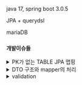 java 17, spring boot 3.0.5

JPA + querydsl

mariaDB

### `개발이슈들`
<details>
<summary>PK가 없는 TABLE JPA 맵핑</summary>
JobHistory의 DB구조는 PK가 없는 구조이다.
<br>
하지만 JPA를 사용하는 상황에서 TABLE을 ENTITY로 맵핑하려면 ID가 필요하다.
<br>
JobHistory에서 employee_id와 start_date를 유니크 인덱스로 사용하고 있었고
<br>
이를 복합키로 처리하여 JobHistoryId클래스를 만들고 이를 JobHistory의 ID로 사용했다.

[출처](https://seunghunchan.tistory.com/32)
[출처2](https://www.baeldung.com/spring-jpa-embedded-method-parameters)
</details>
<details>
<summary>DTO 구조와 mapper의 처리</summary>
dto에 대해서 생각이 많아진다.
<br>
dto를 각 table에 대응하여 만들어 계층형으로 사용할지
<br>
아니면 dto마다 필요한 데이터만 담아두는것으로 사용할지에 대한 고민이다.
<br>
table에 대응하여 계층형으로 사용한다면 재사용성이 높아지는 장점이 있으며
<br>
dto마다 필요한 데이터만 담으면 mapper를 만들기 쉽다.
<br>
이 mapper에 대한 고민도 있는데 라이브러리를 사용하는게 쉽지만
<br>
아직 api가 몇개 없으므로 직접 function을 사용하여 mapper를 만들어서 사용해보았다.
<br>
이리저리 유튜브나 구글로 검색해보는데 명확하게 들어오지많아서 고민이 많다.
<br>
2023-04-08
<br>
dto를 table에 대응하여 계층형으로 사용하기로 결정하였다.
<br>
dto를 재사용하는게 좀더 유지보수 측면에서 더 좋다고 생각되었기 때문이다.
<br>
mapper에 대한거는 modelMapper와 MapStruct중 MapStruct가 성능이 좋고 다양한 설정들이 있어서
<br>
MapStruct 라이브러리를 사용하기로 결정하였다.
<br>
MapStruct를 사용하면서 나타난 문제는 JPA의 대표적 문제인 N + 1 을 해결하기 위해 querysdl을 사용해
<br>
연관되는 테이블을 모두 fetch를 사용하여 끌어왔는데 추가적으로 쿼리가 나가고 있는 문제가있다.
<br>
이것에 대한거는 좀더 디버그를 해보면서 잡아봐야할것같다.
<br>
2023-04-11
<br>
추가적으로 쿼리가 나가는 문제는 mapperImpl이 잘못생성되어 사용하지않는 필드도 접근하여
<br>
Lazy로딩이 추가적으로 나가고 있었던 문제로 재생성을하여 해결하였다.
</details>
<details>
<summary>validation</summary>
dto의 유효성 검증을 위해 validation을 도입하여 사용하였다.
<br>
컨트롤러에 써도 되지만 해당 exception을 핸들링 하고 싶어서 서비스단에 적용했다.
<br>
컨트롤러에서는 ArgumentResolver가 동작하여 구현체인 RequestResponseBodyMethodProcessor가 처리를 하는데
<br>
이 내부에서 @Valid로 시작하는 어노테이션이 있을경우 유효성 검사를 진행한다.
<br>
이때 검증에 오류가 있다면 MethodArgumentNotValidException 예외가 발생하고 dispatcherservlet에 등록된
<br>
DefaultHandlerExceptionResolver에 의해 400 BAD_REQUEST가 반환된다.
<br>
컨트롤러가 아닌 다른곳에 하고싶다면 AOP기반으로 유효성 검증을 진행하는 @Validated가 있다.
<br>
클래스단에 @Validated 를 붙이고 유효성 검증을 진행할 파라미터에 @Valid를 붙여주면 된다.
<br>
검증에 오류가 있다면 ConstraintViolationException 예외가 발생한다.
<br>
이 예외를 globalExceptionHandler에 지정하여 반환해주도록 설정했다.
<br>
다만 service를 인터페이스와 구현체로 사용하는데 구현체에 @Validated를 적용하면 안된다.
<br>
이러면 ConstraintDeclarationException 예외가 발생하며 인터페이스에 @Validated를 적용해야 한다.
</details>